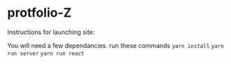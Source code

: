 # protfolio-Z

 Instructions for launching site:

You will need a few dependancies.
run these commands 
`yarn install`
`yarn run server`
`yarn run react`
